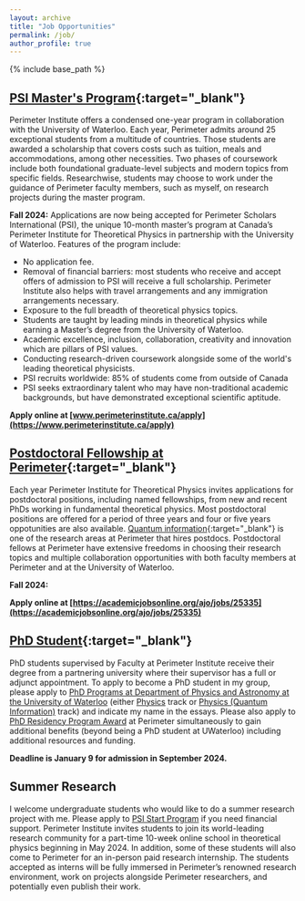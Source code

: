 ```yaml
---
layout: archive
title: "Job Opportunities"
permalink: /job/
author_profile: true
---
```


{% include base_path %}

## **[PSI Master's Program](https://perimeterinstitute.ca/psi-masters-program){:target="_blank"}**

Perimeter Institute offers a condensed one-year program in collaboration with the University of Waterloo. Each year, Perimeter admits around 25 exceptional students from a multitude of countries. Those students are awarded a scholarship that covers costs such as tuition, meals and accommodations, among other necessities. Two phases of coursework include both foundational graduate-level subjects and modern topics from specific fields. Researchwise, students may choose to work under the guidance of Perimeter faculty members, such as myself, on research projects during the master program. 

**Fall 2024:** Applications are now being accepted for Perimeter Scholars International (PSI), the unique 10-month master’s program at Canada’s Perimeter Institute for Theoretical Physics in partnership with the University of Waterloo. Features of the program include:

* No application fee.
* Removal of financial barriers: most students who receive and accept offers of admission to PSI will receive a full scholarship. Perimeter Institute also helps with travel arrangements and any immigration arrangements necessary.  
* Exposure to the full breadth of theoretical physics topics.
* Students are taught by leading minds in theoretical physics while earning a Master’s degree from the University of Waterloo.
* Academic excellence, inclusion, collaboration, creativity and innovation which are pillars of PSI values.
* Conducting research-driven coursework alongside some of the world's leading theoretical physicists. 
* PSI recruits worldwide: 85% of students come from outside of Canada
* PSI seeks extraordinary talent who may have non-traditional academic backgrounds, but have demonstrated exceptional scientific aptitude.  

**Apply online at [www.perimeterinstitute.ca/apply](https://www.perimeterinstitute.ca/apply)**

## **[Postdoctoral Fellowship at Perimeter](https://perimeterinstitute.ca/jobs/perimeter-postdoctoral-program){:target="_blank"}**

Each year Perimeter Institute for Theoretical Physics invites applications for postdoctoral positions, including named fellowships, from new and recent PhDs working in fundamental theoretical physics. Most postdoctoral positions are offered for a period of three years and four or five years oppotunities are also available. [Quantum information](https://perimeterinstitute.ca/quantum-information-0){:target="_blank"} is one of the research areas at Perimeter that hires postdocs. Postdoctoral fellows at Perimeter have extensive freedoms in choosing their research topics and multiple collaboration opportunities with both faculty members at Perimeter and at the University of Waterloo. 

**Fall 2024:** 

**Apply online at [https://academicjobsonline.org/ajo/jobs/25335](https://academicjobsonline.org/ajo/jobs/25335)**

## **[PhD Student](https://perimeterinstitute.ca/phd-students){:target="_blank"}**

PhD students supervised by Faculty at Perimeter Institute receive their degree from a partnering university where their supervisor has a full or adjunct appointment. To apply to become a PhD student in my group, please apply to [PhD Programs at Department of Physics and Astronomy at the University of Waterloo]( https://uwaterloo.ca/physics-astronomy/graduate-studies/phd-programs) (either [Physics](https://uwaterloo.ca/graduate-studies-postdoctoral-affairs/future-students/programs/physics-phd-quantum-information-waterloo) track or [Physics (Quantum Information)](https://uwaterloo.ca/graduate-studies-postdoctoral-affairs/future-students/programs/physics-phd-quantum-information-waterloo) track) and indicate my name in the essays. Please also apply to [PhD Residency Program Award](https://perimeterinstitute.ca/phd-students) at Perimeter simultaneously to gain additional benefits (beyond being a PhD student at UWaterloo) including additional resources and funding. 

**Deadline is January 9 for admission in September 2024.**

## **Summer Research**

I welcome undergraduate students who would like to do a summer research project with me. Please apply to [PSI Start Program](https://perimeterinstitute.ca/psi-start-program) if you need financial support. Perimeter Institute invites students to join its world-leading research community for a part-time 10-week online school in theoretical physics beginning in May 2024. In addition, some of these students will also come to Perimeter for an in-person paid research internship. The students accepted as interns will be fully immersed in Perimeter’s renowned research environment, work on projects alongside Perimeter researchers, and potentially even publish their work. 


